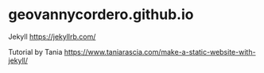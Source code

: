 # geovannycordero.github.io

Jekyll https://jekyllrb.com/

Tutorial by Tania https://www.taniarascia.com/make-a-static-website-with-jekyll/
